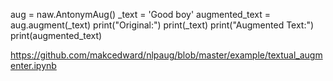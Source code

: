 aug = naw.AntonymAug()
_text = 'Good boy'
augmented_text = aug.augment(_text)
print("Original:")
print(_text)
print("Augmented Text:")
print(augmented_text)


https://github.com/makcedward/nlpaug/blob/master/example/textual_augmenter.ipynb
